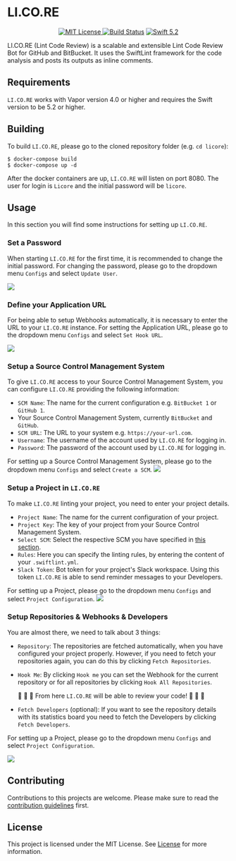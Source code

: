 # LI.CO.RE

<p align="center">
    <a href="LICENSE">
        <img src="https://img.shields.io/github/license/Apodini/licore" alt="MIT License">
    </a>
    <a href="https://actions-badge.atrox.dev/Apodini/licore/goto?ref=master"><img alt="Build Status" src="https://img.shields.io/endpoint.svg?url=https%3A%2F%2Factions-badge.atrox.dev%2FApodini%2Flicore%2Fbadge%3Fref%3Dmaster&style=flat" /></a>
    </a>
    <a href="https://swift.org">
        <img src="https://img.shields.io/badge/swift-5.2-brightgreen.svg" alt="Swift 5.2">
    </a>
</p>

LI.CO.RE (Lint Code Review) is a scalable and extensible Lint Code Review Bot for GitHub and BitBucket. It uses the SwiftLint framework for the code analysis and posts its outputs as inline comments.

## Requirements
`LI.CO.RE` works with Vapor version 4.0 or higher and requires the Swift version to be 5.2 or higher.

## Building
To build `LI.CO.RE`, please go to the cloned repository folder (e.g. `cd licore`):

```
$ docker-compose build
$ docker-compose up -d
```
After the docker containers are up, `LI.CO.RE` will listen on port 8080. The user for login is `Licore` and the initial password will be `licore`.

## Usage
In this section you will find some instructions for setting up `LI.CO.RE`.

### Set a Password

When starting `LI.CO.RE` for the first time, it is recommended to change the initial password.
For changing the password, please go to the dropdown menu `Configs` and select `Update User`.

![](https://github.com/Apodini/licore/raw/develop/images/Change_Password)

### Define your Application URL
For being able to setup Webhooks automatically, it is necessary to enter the URL to your `LI.CO.RE` instance.
For setting the Application URL, please go to the dropdown menu `Configs` and select `Set Hook URL`.

![](https://github.com/Apodini/licore/raw/develop/images/Hook_URL)

### Setup a Source Control Management System
To give `LI.CO.RE` access to your Source Control Management System, you can configure `LI.CO.RE` providing the following information:

- `SCM Name`: The name for the current configuration e.g. `BitBucket 1` or `GitHub 1`.
- Your Source Control Management System, currently `BitBucket` and `GitHub`.
- `SCM URL`: The URL to your system e.g. `https://your-url.com`.
- `Username`: The username of the account used by `LI.CO.RE` for logging in.
- `Password`: The password of the account used by `LI.CO.RE` for logging in.

For setting up a Source Control Management System, please go to the dropdown menu `Configs` and select `Create a SCM`.
![](https://github.com/Apodini/licore/raw/develop/images/SCM_Setup)

### Setup a Project in `LI.CO.RE`
To make `LI.CO.RE` linting your project, you need to enter your project details.

- `Project Name`: The name for the current configuration of your project.
- `Project Key`: The key of your project from your Source Control Management System.
- `Select SCM`: Select the respective SCM you have specified in [this section](#setup-a-source-control-management-system).
- `Rules`: Here you can specify the linting rules, by entering the content of your `.swiftlint.yml`.
- `Slack Token`: Bot token for your project's Slack workspace. Using this token `LI.CO.RE` is able to send reminder messages to your Developers.

For setting up a Project, please go to the dropdown menu `Configs` and select `Project Configuration`.
![](https://github.com/Apodini/licore/raw/develop/images/Project_Setup)

### Setup Repositories & Webhooks & Developers
You are almost there, we need to talk about 3 things:

- `Repository`: The repositories are fetched automatically, when you have configured your project properly. However, if you need to fetch your repositories again, you can do this by clicking `Fetch Repositories`.
- `Hook Me`: By clicking `Hook me` you can set the Webhook for the current repository or for all repositories by clicking `Hook All Repositories`.

   :tada: :tada: :tada: From here `LI.CO.RE` will be able to review your code! :tada: :tada: :tada:

- `Fetch Developers` (optional): If you want to see the repository details with its statistics board you need to fetch the Developers by clicking `Fetch Developers`.

For setting up a Project, please go to the dropdown menu `Configs` and select `Project Configuration`.

![](https://github.com/Apodini/licore/raw/develop/images/Project_Overview)

## Contributing
Contributions to this projects are welcome. Please make sure to read the [contribution guidelines](https://github.com/Apodini/.github/blob/master/CONTRIBUTING.md) first.

## License
This project is licensed under the MIT License. See [License](https://github.com/Apodini/Template-Repository/blob/master/LICENSE) for more information.
